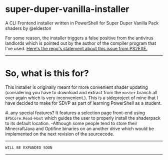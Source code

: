 # super-duper-vanilla-installer
A CLI Frontend installer written in PowerShell for Super Duper Vanilla Pack shaders by @eldeston

For some reason, the installer triggers a false positive from the antivirus landlords which is pointed out by the author of the compiler program that I've used. [Here's the repo's statement about this issue from PS2EXE.](https://github.com/MScholtes/PS2EXE#attention-incorrect-virus-detection)
___
# So, what is this for?
This installer is originally meant for more convenient shader updating (considering you have to download and extract from the `master` branch all over again which is very inconvenient.). This is a sideproject of mine that I have decided to make for SDVP as part of learning PowerShell as a student.

#..any special features?
It features a selection page front-end using `$PSCore:Read-Host` which guides the user to properly install the shaderpack to its default location.
-Although some people tend to store their MinecraftJava and Optifine binaries on an another drive which would be implemented on the next revision of the sourcecode.

---
```
WILL BE EXPANDED SOON
```
---
